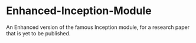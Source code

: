 # Enhanced-Inception-Module
An Enhanced version of the famous Inception module, for a research paper that is yet to be published.
